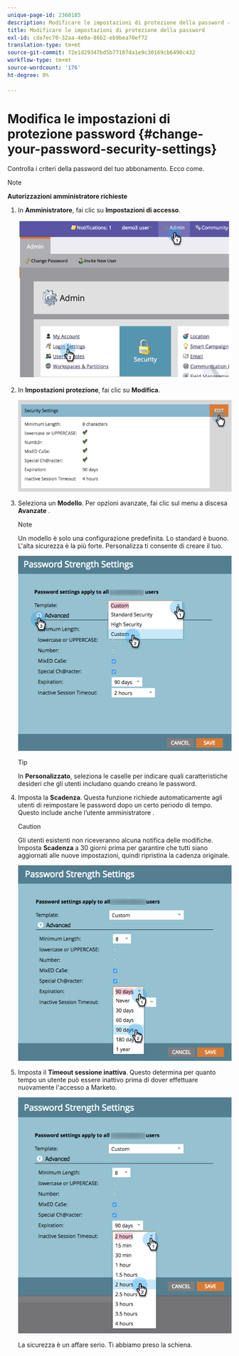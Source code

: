 ```yaml
---
unique-page-id: 2360185
description: Modificare le impostazioni di protezione della password - Documenti Marketo - Documentazione del prodotto
title: Modificare le impostazioni di protezione della password
exl-id: cda7ec70-32aa-4e0a-86b2-eb9bea70ef72
translation-type: tm+mt
source-git-commit: 72e1d29347bd5b77107da1e9c30169cb6490c432
workflow-type: tm+mt
source-wordcount: '176'
ht-degree: 0%

---
```


# Modifica le impostazioni di protezione password {#change-your-password-security-settings}

Controlla i criteri della password del tuo abbonamento. Ecco come.

>[!NOTE]
>
>**Autorizzazioni amministratore richieste**

1. In **Amministratore**, fai clic su **Impostazioni di accesso**.

   ![](assets/image2014-9-16-12-3a41-3a40.png)

1. In **Impostazioni protezione**, fai clic su **Modifica**.

   ![](assets/passwordsettings-hand.png)

1. Seleziona un **Modello**. Per opzioni avanzate, fai clic sul menu a discesa **Avanzate** .

   >[!NOTE]
   >
   >Un modello è solo una configurazione predefinita. Lo standard è buono. L&#39;alta sicurezza è la più forte. Personalizza ti consente di creare il tuo.

   ![](assets/passwordstrength.png)

   >[!TIP]
   >
   >In **Personalizzato**, seleziona le caselle per indicare quali caratteristiche desideri che gli utenti includano quando creano le password.

1. Imposta la **Scadenza**. Questa funzione richiede automaticamente agli utenti di reimpostare le password dopo un certo periodo di tempo. Questo include anche l’utente amministratore .

   >[!CAUTION]
   >
   >Gli utenti esistenti non riceveranno alcuna notifica delle modifiche. Imposta **Scadenza** a 30 giorni prima per garantire che tutti siano aggiornati alle nuove impostazioni, quindi ripristina la cadenza originale.

   ![](assets/expiration.png)

1. Imposta il **Timeout sessione inattiva**. Questo determina per quanto tempo un utente può essere inattivo prima di dover effettuare nuovamente l&#39;accesso a Marketo.

   ![](assets/inactivesession.png)

   La sicurezza è un affare serio. Ti abbiamo preso la schiena.
